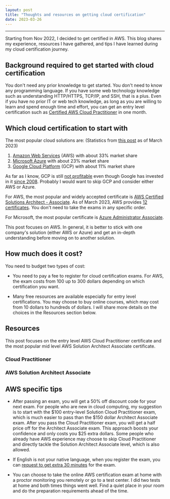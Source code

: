 ```yaml
---
layout: post
title: "Thoughts and resources on getting cloud certification"
date: 2023-03-26
---
```


---

Starting from Nov 2022, I decided to get certified in AWS. This blog shares my experience, resources I have gathered, and tips I have learned during my cloud certification journey. 

## Background required to get started with cloud certification

You don't need any prior knowledge to get started. You don't need to know any programming language. If you have some web technology knowledge such as understanding HTTP/HTTPS, TCP/IP, and SSH, that is a plus. Even if you have no prior IT or web tech knowledge, as long as you are willing to learn and spend enough time and effort, you can get an entry level certification such as [Certified AWS Cloud Practitioner](https://aws.amazon.com/certification/certified-cloud-practitioner/) in one month. 


## Which cloud certification to start with

The most popular cloud solutions are: (Statistics from [this post](https://aag-it.com/the-latest-cloud-computing-statistics/) as of March 2023)

1. [Amazon Web Services](https://aws.amazon.com/) (AWS) with about 33% market share
2. [Microsoft Azure](https://azure.microsoft.com/en-us/) with about 23% market share
3. [Google Cloud Platform](https://cloud.google.com/) (GCP) with about 11% market share

 As far as I know, GCP is still [not profitable](https://www.sdxcentral.com/articles/news/will-google-cloud-ever-be-profitable/2023/02/) even though Google has invested in it [since 2008](https://en.wikipedia.org/wiki/Google_Cloud_Platform). Probably I would want to skip GCP and consider either AWS or Azure. 

For AWS, the most popular and widely accepted certificate is [AWS Certified Solutions Architect - Associate](https://aws.amazon.com/certification/certified-solutions-architect-associate/). As of March 2023, AWS provides [12 certificates](https://aws.amazon.com/certification/exams/?nc2=sb_ce_exm). You don't need to take the exams in any specific order. 

For Microsoft, the most popular certificate is [Azure Administrator Associate](https://learn.microsoft.com/en-us/certifications/azure-administrator/).

This post focuses on AWS. In general, it is better to stick with one company's solution (either AWS or Azure) and get an in-depth understanding before moving on to another solution. 

## How much does it cost?

You need to budget two types of cost: 

* You need to pay a fee to register for cloud certification exams. For AWS, the exam costs from 100 up to 300 dollars depending on which certification you want. 

* Many free resources are available especially for entry level certifications. You may choose to buy online courses, which may cost from 10 dollars to hundreds of dollars. I will share more details on the choices in the Resources section below.

## Resources 

This post focuses on the entry level AWS Cloud Practitioner certificate and the most popular mid level AWS Solution Architect Associate certificate.

### Cloud Practitioner

### AWS Solution Architect Associate 



## AWS specific tips 

* After passing an exam, you will get a 50% off discount code for your next exam. For people who are new in cloud computing, my suggestion is to start with the $100 entry-level Solution Cloud Practitioner exam, which is much easier to pass than the $150 dollar Architect Associate exam. After you pass the Cloud Practitioner exam, you will get a half price off for the Architect Associate exam. This approach boosts your confidence and only costs you $25 extra dollars. Some people who already have AWS experience may choose to skip Cloud Practitioner and directly tackle the Solution Architect Associate level, which is also allowed.  
  
* If English is not your native language, when you register the exam, you can [request to get extra 30 minutes](https://aws.amazon.com/certification/policies/before-testing/) for the exam. 
  
* You can choose to take the online AWS certification exam at home with a proctor monitoring you remotely or go to a test center. I did two tests at home and both times things went well. Find a quiet place in your room and do the preparation requirements ahead of the time. 




